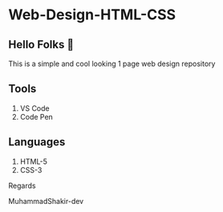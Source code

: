 # Web-Design-HTML-CSS
<h2>Hello Folks 👋</h2>
<p>This is a simple and cool looking 1 page web design repository</p>
<h2>Tools</h2>
<ol>
<li>VS Code</li>
<li>Code Pen</li>
</ol>
<h2>Languages</h2>
<ol>
<li>HTML-5</li>
<li>CSS-3</li>
</ol>
<p>Regards</p>
<p>MuhammadShakir-dev</p>

